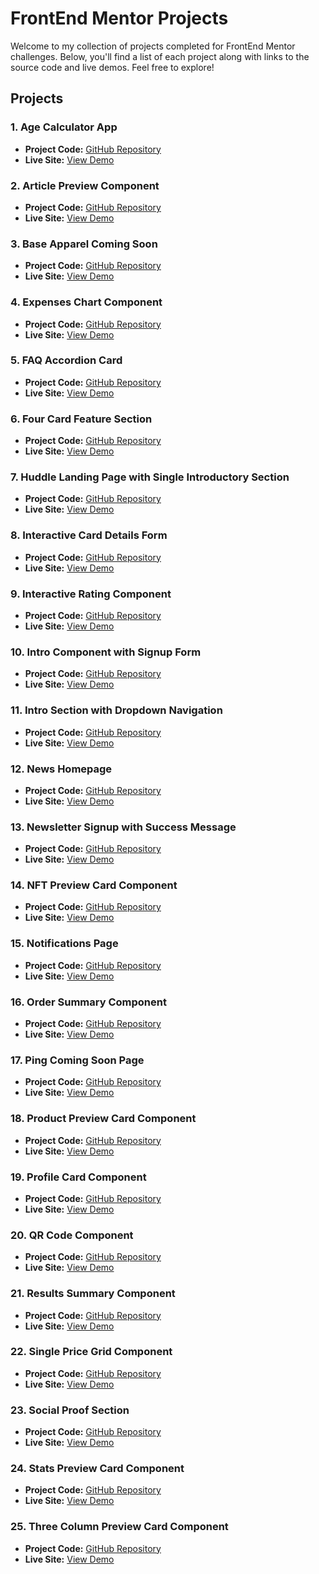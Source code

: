 # FrontEnd Mentor Projects

Welcome to my collection of projects completed for FrontEnd Mentor challenges. Below, you'll find a list of each project along with links to the source code and live demos. Feel free to explore!

## Projects

### 1. Age Calculator App
- **Project Code:** [GitHub Repository](https://github.com/hashim541/FrontEnd-Mentor-Projects/tree/main/Age-calculator-app)
- **Live Site:** [View Demo](https://hashim541.github.io/FrontEnd-Mentor-Projects/Age-calculator-app)

### 2. Article Preview Component
- **Project Code:** [GitHub Repository](https://github.com/hashim541/FrontEnd-Mentor-Projects/tree/main/Article-preview-component)
- **Live Site:** [View Demo](https://hashim541.github.io/FrontEnd-Mentor-Projects/Article-preview-component)

### 3. Base Apparel Coming Soon
- **Project Code:** [GitHub Repository](https://github.com/hashim541/FrontEnd-Mentor-Projects/tree/main/Base-apparel-coming-soon)
- **Live Site:** [View Demo](https://hashim541.github.io/FrontEnd-Mentor-Projects/Base-apparel-coming-soon)

### 4. Expenses Chart Component
- **Project Code:** [GitHub Repository](https://github.com/hashim541/FrontEnd-Mentor-Projects/tree/main/Expenses-chart-component)
- **Live Site:** [View Demo](https://hashim541.github.io/FrontEnd-Mentor-Projects/Expenses-chart-component)

### 5. FAQ Accordion Card
- **Project Code:** [GitHub Repository](https://github.com/hashim541/FrontEnd-Mentor-Projects/tree/main/Faq-accordion-card)
- **Live Site:** [View Demo](https://hashim541.github.io/FrontEnd-Mentor-Projects/Faq-accordion-card)

### 6. Four Card Feature Section
- **Project Code:** [GitHub Repository](https://github.com/hashim541/FrontEnd-Mentor-Projects/tree/main/Four-card-feature-section)
- **Live Site:** [View Demo](https://hashim541.github.io/FrontEnd-Mentor-Projects/Four-card-feature-section)

### 7. Huddle Landing Page with Single Introductory Section
- **Project Code:** [GitHub Repository](https://github.com/hashim541/FrontEnd-Mentor-Projects/tree/main/Huddle-landing-page-with-single-introductory-section)
- **Live Site:** [View Demo](https://hashim541.github.io/FrontEnd-Mentor-Projects/Huddle-landing-page-with-single-introductory-section)

### 8. Interactive Card Details Form
- **Project Code:** [GitHub Repository](https://github.com/hashim541/FrontEnd-Mentor-Projects/tree/main/Interactive-card-details-form)
- **Live Site:** [View Demo](https://hashim541.github.io/FrontEnd-Mentor-Projects/Interactive-card-details-form)

### 9. Interactive Rating Component
- **Project Code:** [GitHub Repository](https://github.com/hashim541/FrontEnd-Mentor-Projects/tree/main/Interactive-rating-component)
- **Live Site:** [View Demo](https://hashim541.github.io/FrontEnd-Mentor-Projects/Interactive-rating-component)

### 10. Intro Component with Signup Form
- **Project Code:** [GitHub Repository](https://github.com/hashim541/FrontEnd-Mentor-Projects/tree/main/Intro-component-with-signup-form)
- **Live Site:** [View Demo](https://hashim541.github.io/FrontEnd-Mentor-Projects/Intro-component-with-signup-form)

### 11. Intro Section with Dropdown Navigation
- **Project Code:** [GitHub Repository](https://github.com/hashim541/FrontEnd-Mentor-Projects/tree/main/Intro-section-with-dropdown-navigation)
- **Live Site:** [View Demo](https://hashim541.github.io/FrontEnd-Mentor-Projects/Intro-section-with-dropdown-navigation)

### 12. News Homepage
- **Project Code:** [GitHub Repository](https://github.com/hashim541/FrontEnd-Mentor-Projects/tree/main/News-homepage)
- **Live Site:** [View Demo](https://hashim541.github.io/FrontEnd-Mentor-Projects/News-homepage)

### 13. Newsletter Signup with Success Message
- **Project Code:** [GitHub Repository](https://github.com/hashim541/FrontEnd-Mentor-Projects/tree/main/Newsletter-sign-up-with-success-message-main)
- **Live Site:** [View Demo](https://hashim541.github.io/FrontEnd-Mentor-Projects/Newsletter-sign-up-with-success-message-main)

### 14. NFT Preview Card Component
- **Project Code:** [GitHub Repository](https://github.com/hashim541/FrontEnd-Mentor-Projects/tree/main/Nft-preview-card-component)
- **Live Site:** [View Demo](https://hashim541.github.io/FrontEnd-Mentor-Projects/Nft-preview-card-component)

### 15. Notifications Page
- **Project Code:** [GitHub Repository](https://github.com/hashim541/FrontEnd-Mentor-Projects/tree/main/Notifications-page)
- **Live Site:** [View Demo](https://hashim541.github.io/FrontEnd-Mentor-Projects/Notifications-page)

### 16. Order Summary Component
- **Project Code:** [GitHub Repository](https://github.com/hashim541/FrontEnd-Mentor-Projects/tree/main/Order-summary-component)
- **Live Site:** [View Demo](https://hashim541.github.io/FrontEnd-Mentor-Projects/Order-summary-component)

### 17. Ping Coming Soon Page
- **Project Code:** [GitHub Repository](https://github.com/hashim541/FrontEnd-Mentor-Projects/tree/main/Ping-coming-soon-page)
- **Live Site:** [View Demo](https://hashim541.github.io/FrontEnd-Mentor-Projects/Ping-coming-soon-page)

### 18. Product Preview Card Component
- **Project Code:** [GitHub Repository](https://github.com/hashim541/FrontEnd-Mentor-Projects/tree/main/Product-preview-card-component)
- **Live Site:** [View Demo](https://hashim541.github.io/FrontEnd-Mentor-Projects/Product-preview-card-component)

### 19. Profile Card Component
- **Project Code:** [GitHub Repository](https://github.com/hashim541/FrontEnd-Mentor-Projects/tree/main/Profile-card-component)
- **Live Site:** [View Demo](https://hashim541.github.io/FrontEnd-Mentor-Projects/Profile-card-component)

### 20. QR Code Component
- **Project Code:** [GitHub Repository](https://github.com/hashim541/FrontEnd-Mentor-Projects/tree/main/Qr-code-component)
- **Live Site:** [View Demo](https://hashim541.github.io/FrontEnd-Mentor-Projects/Qr-code-component)

### 21. Results Summary Component
- **Project Code:** [GitHub Repository](https://github.com/hashim541/FrontEnd-Mentor-Projects/tree/main/Results-summary-component)
- **Live Site:** [View Demo](https://hashim541.github.io/FrontEnd-Mentor-Projects/Results-summary-component)

### 22. Single Price Grid Component
- **Project Code:** [GitHub Repository](https://github.com/hashim541/FrontEnd-Mentor-Projects/tree/main/Single-price-grid-component)
- **Live Site:** [View Demo](https://hashim541.github.io/FrontEnd-Mentor-Projects/Single-price-grid-component)

### 23. Social Proof Section
- **Project Code:** [GitHub Repository](https://github.com/hashim541/FrontEnd-Mentor-Projects/tree/main/Social-proof-section)
- **Live Site:** [View Demo](https://hashim541.github.io/FrontEnd-Mentor-Projects/Social-proof-section)

### 24. Stats Preview Card Component
- **Project Code:** [GitHub Repository](https://github.com/hashim541/FrontEnd-Mentor-Projects/tree/main/Stats-preview-card-component)
- **Live Site:** [View Demo](https://hashim541.github.io/FrontEnd-Mentor-Projects/Stats-preview-card-component)

### 25. Three Column Preview Card Component
- **Project Code:** [GitHub Repository](https://github.com/hashim541/FrontEnd-Mentor-Projects/tree/main/Three-column-preview-card-component)
- **Live Site:** [View Demo](https://hashim541.github.io/FrontEnd-Mentor-Projects/Three-column-preview-card-component)

